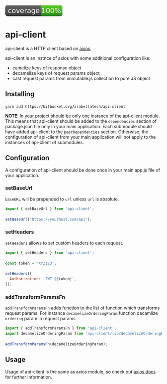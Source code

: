 ![IMAGE](./coverage.svg)

# api-client

api-client is a HTTP client based on [axios](https://github.com/mzabriskie/axios).

api-client is an instnce of axios with some additional configuration like:
* camelize keys of response object
* decamelize keys of request params object
* cast request params from immutable.js collection to pure JS object

## Installing
`yarn add https://bitbucket.org/arabellatech/api-client`

**NOTE**: In your project should be only one instance of the api-client module. This means that api-client should be added to the `dependencies` section of package.json file only in your main application. Each submodule should have added api-client to the `peerDependencies` section. Otherwise, the configuration of api-client from your main application will not apply to the instances of api-client of submodules.

## Configuration

A configuration of api-client should be done once in your main app.js file of your application.

### setBaseUrl
`baseURL` will be prepended to `url` unless `url` is absolute.

```js
import { setBaseUrl } from 'api-client';

setBaseUrl("https://yourhost.com/api");
```

### setHeaders
`setHeaders` allows to set custom headers to each request.

```js
import { setHeaders } from 'api-client';

const token = 'XYZ123';

setHeaders({
  Authorization: `JWT ${token}`,
});
```

### addTransformParamsFn
`addTransformParamsFn` adds function to the list of function which transforms request params. For instance `decamelizeOrderingParam` function decamlize `ordering` param in request params

```js
import { addTransformParamsFn } from 'api-client';
import decamelizeOrderingParam from 'api-client/lib/decamelizeOrderingParam';

addTransformParamsFn(decamelizeOrderingParam);
```

## Usage

Usage of api-client is the same as axios module, so check out [axios docs](https://github.com/mzabriskie/axios) for further information.